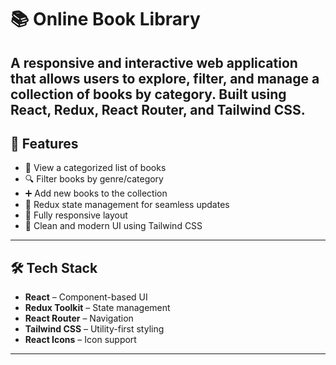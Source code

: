 # 📚 Online Book Library
A responsive and interactive web application that allows users to explore, filter, and manage a collection of books by category. Built using **React**, **Redux**, **React Router**, and **Tailwind CSS**.
---
## 🚀 Features
- 📖 View a categorized list of books
- 🔍 Filter books by genre/category
- ➕ Add new books to the collection
- 🔄 Redux state management for seamless updates
- 📱 Fully responsive layout
- 🎨 Clean and modern UI using Tailwind CSS
---
## 🛠️ Tech Stack
- **React** – Component-based UI
- **Redux Toolkit** – State management
- **React Router** – Navigation
- **Tailwind CSS** – Utility-first styling
- **React Icons** – Icon support
---
